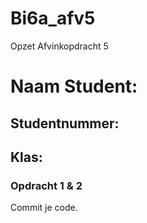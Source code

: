 # Bi6a_afv5
Opzet Afvinkopdracht 5
# Naam Student:
## Studentnummer:
## Klas:

### Opdracht 1 & 2
Commit je code.
